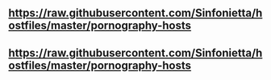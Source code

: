## https://raw.githubusercontent.com/Sinfonietta/hostfiles/master/pornography-hosts
## https://raw.githubusercontent.com/Sinfonietta/hostfiles/master/pornography-hosts
